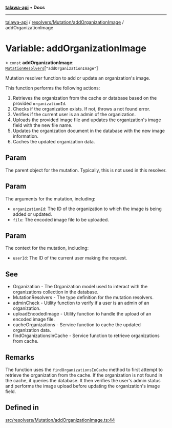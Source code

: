 [**talawa-api**](../../../../README.md) • **Docs**

***

[talawa-api](../../../../modules.md) / [resolvers/Mutation/addOrganizationImage](../README.md) / addOrganizationImage

# Variable: addOrganizationImage

\> `const` **addOrganizationImage**: [`MutationResolvers`](../../../../types/generatedGraphQLTypes/type-aliases/MutationResolvers.md)\[`"addOrganizationImage"`\]

Mutation resolver function to add or update an organization's image.

This function performs the following actions:
1. Retrieves the organization from the cache or database based on the provided `organizationId`.
2. Checks if the organization exists. If not, throws a not found error.
3. Verifies if the current user is an admin of the organization.
4. Uploads the provided image file and updates the organization's image field with the new file name.
5. Updates the organization document in the database with the new image information.
6. Caches the updated organization data.

## Param

The parent object for the mutation. Typically, this is not used in this resolver.

## Param

The arguments for the mutation, including:
  - `organizationId`: The ID of the organization to which the image is being added or updated.
  - `file`: The encoded image file to be uploaded.

## Param

The context for the mutation, including:
  - `userId`: The ID of the current user making the request.

## See

 - Organization - The Organization model used to interact with the organizations collection in the database.
 - MutationResolvers - The type definition for the mutation resolvers.
 - adminCheck - Utility function to verify if a user is an admin of an organization.
 - uploadEncodedImage - Utility function to handle the upload of an encoded image file.
 - cacheOrganizations - Service function to cache the updated organization data.
 - findOrganizationsInCache - Service function to retrieve organizations from cache.

## Remarks

The function uses the `findOrganizationsInCache` method to first attempt to retrieve the organization from the cache.
If the organization is not found in the cache, it queries the database.
It then verifies the user's admin status and performs the image upload before updating the organization's image field.

## Defined in

[src/resolvers/Mutation/addOrganizationImage.ts:44](https://github.com/PalisadoesFoundation/talawa-api/blob/67d017fd9312183a6b2bae1b160bc814f56ab5c2/src/resolvers/Mutation/addOrganizationImage.ts#L44)

